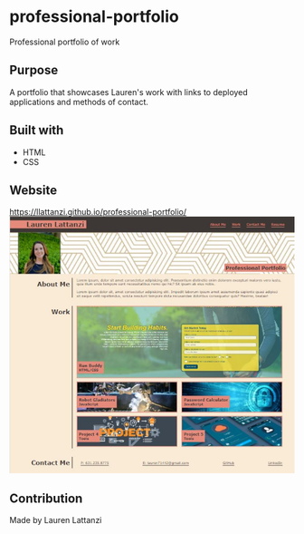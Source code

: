 # professional-portfolio
Professional portfolio of work

## Purpose
A portfolio that showcases Lauren's work with links to deployed applications
and methods of contact.

## Built with
- HTML
- CSS

## Website
https://llattanzi.github.io/professional-portfolio/
![Alt text](./portfolio-screenshot.JPG?raw=true)

## Contribution
Made by Lauren Lattanzi